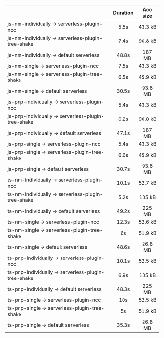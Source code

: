 |                                                     | Duration | Acc size |
| :-------------------------------------------------- | :------: | :------: |
| js-nm-individually -> serverless-plugin-ncc         |   5.5s   |  43.3 kB |
| js-nm-individually -> serverless-plugin-tree-shake  |   7.4s   |  90.8 kB |
| js-nm-individually -> default serverless            |   48.8s  |  187 MB  |
| js-nm-single -> serverless-plugin-ncc               |   7.5s   |  43.3 kB |
| js-nm-single -> serverless-plugin-tree-shake        |   6.5s   |  45.9 kB |
| js-nm-single -> default serverless                  |   30.5s  |  93.6 MB |
| js-pnp-individually -> serverless-plugin-ncc        |   5.4s   |  43.3 kB |
| js-pnp-individually -> serverless-plugin-tree-shake |   6.2s   |  90.8 kB |
| js-pnp-individually -> default serverless           |   47.1s  |  187 MB  |
| js-pnp-single -> serverless-plugin-ncc              |   5.4s   |  43.3 kB |
| js-pnp-single -> serverless-plugin-tree-shake       |   6.6s   |  45.9 kB |
| js-pnp-single -> default serverless                 |   30.7s  |  93.6 MB |
| ts-nm-individually -> serverless-plugin-ncc         |   10.1s  |  52.7 kB |
| ts-nm-individually -> serverless-plugin-tree-shake  |   5.2s   |  105 kB  |
| ts-nm-individually -> default serverless            |   49.2s  |  225 MB  |
| ts-nm-single -> serverless-plugin-ncc               |   12.3s  |  52.6 kB |
| ts-nm-single -> serverless-plugin-tree-shake        |    6s    |  51.9 kB |
| ts-nm-single -> default serverless                  |   48.6s  |  26.8 MB |
| ts-pnp-individually -> serverless-plugin-ncc        |   10.1s  |  52.5 kB |
| ts-pnp-individually -> serverless-plugin-tree-shake |   6.9s   |  105 kB  |
| ts-pnp-individually -> default serverless           |   48.3s  |  225 MB  |
| ts-pnp-single -> serverless-plugin-ncc              |    10s   |  52.5 kB |
| ts-pnp-single -> serverless-plugin-tree-shake       |    5s    |  51.9 kB |
| ts-pnp-single -> default serverless                 |   35.3s  |  26.8 MB |